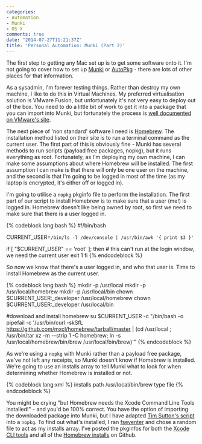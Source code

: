 ```yaml
---
categories:
- Automation
- Munki
- OS X
comments: true
date: "2014-07-27T11:21:37Z"
title: 'Personal Automation: Munki (Part 2)'
---
```


The first step to getting any Mac set up is to get some software onto it. I'm not going to cover how to set up [Munki](https://code.google.com/p/munki/wiki/GettingStartedWithMunki) or [AutoPkg](https://github.com/autopkg/autopkg/wiki/Getting-Started) - there are lots of other places for that information.

As a sysadmin, I'm forever testing things. Rather than destroy my own machine, I like to do this in Virtual Machines. My preferred virtualisation solution is VMware Fusion, but unfortunately it's not very easy to deploy out of the box. You need to do a little bit of work to get it into a package that you can import into Munki, but fortunately the process is [well documented on VMware's site](http://kb.vmware.com/selfservice/microsites/search.do?language=en_US&cmd=displayKC&externalId=2058680).

The next piece of 'non standard' software I need is [Homebrew](http://brew.sh). The installation method listed on their site is to run a terminal command as the current user. The first part of this is obviously fine - Munki has several methods to run scripts (payload free packages, nopkg), but it runs everything as root. Fortunately, as I'm deploying my own machine, I can make some assumptions about where Homebrew will be installed. The first assumption I can make is that there will only be one user on the machine, and the second is that I'm going to be logged in most of the time (as my laptop is encrypted, it's either off or logged in).

I'm going to utilise a ``nopkg`` pkginfo file to perform the installation. The first part of our script to install Homebrew is to make sure that a user (me!) is logged in. Homebrew doesn't like being owned by root, so first we need to make sure that there is a user logged in.

{% codeblock lang:bash %}
#!/bin/bash

CURRENT_USER=`/bin/ls -l /dev/console | /usr/bin/awk '{ print $3 }'`

if [ "$CURRENT_USER" == 'root' ]; then
    # this can't run at the login window, we need the current user
    exit 1
fi
{% endcodeblock %}

So now we know that there's a user logged in, and who that user is. Time to install Homebrew as the current user.

{% codeblock lang:bash %}
mkdir -p /usr/local
mkdir -p /usr/local/homebrew
mkdir -p /usr/local/bin
chown $CURRENT_USER:_developer /usr/local/homebrew
chown $CURRENT_USER:_developer /usr/local/bin

#download and install homebrew
su $CURRENT_USER -c "/bin/bash -o pipefail -c '/usr/bin/curl -skSfL https://github.com/mxcl/homebrew/tarball/master | (cd /usr/local ; /usr/bin/tar xz -m --strip 1 -C homebrew; ln -s /usr/local/homebrew/bin/brew /usr/local/bin/brew)'"
{% endcodeblock %}

As we're using a ``nopkg`` with Munki rather than a payload free package, we've not left any receipts, so Munki doesn't know if Homebrew is installed. We're going to use an installs array to tell Munki what to look for when determining whether Homebrew is installed or not.

{% codeblock lang:xml %}
<key>installs</key>
	<array>
		<dict>
			<key>path</key>
			<string>/usr/local/bin/brew</string>
			<key>type</key>
			<string>file</string>
		</dict>
	</array>
{% endcodeblock %}

You might be crying "but Homebrew needs the Xcode Command Line Tools installed!" - and you'd be 100% correct. You have the option of importing the downloaded package into Munki, but I have adapted [Tim Sutton's script](https://github.com/timsutton/osx-vm-templates/blob/master/scripts/xcode-cli-tools.sh) into a ``nopkg``. To find out what's installed, I ran [fseventer](http://www.fernlightning.com/doku.php?id=software%3afseventer%3astart) and chose a random file to act as my installs array. I've posted the pkginfos for both the [Xcode CLI tools](https://github.com/grahamgilbert/macscripts/blob/master/Munki/pkginfos/Xcode/XcodeCLITools-2014.07.15.plist) and all of the [Homebrew installs](https://github.com/grahamgilbert/macscripts/tree/master/Munki/pkginfos/Homebrew) on Github.